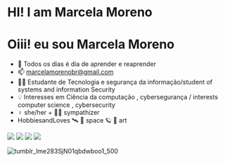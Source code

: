 # HI! I am Marcela Moreno 
# Oiii! eu sou Marcela Moreno 

- 🌱 Todos os dias é dia de aprender e reaprender 
- 📫 marcelamorenobr@gmail.com
- 👩‍🎓 Estudante de Tecnologia e  segurança da informação/student of systems and information Security
- 💡 Interesses em Ciência da computação , cybersegurança / interests computer science , cybersecurity 
- ♀️ she/her + 🏳️‍🌈 sympathizer
- HobbiesandLoves 🛰️ 🚀 space 🪐 🎨 art 

</div>

<div> 
  <a href="https://instagram.com/marcelamrno" target="_blank"><img src="https://img.shields.io/badge/-Instagram-%23E4405F?style=for-the-badge&logo=instagram&logoColor=white" target="_blank"></a>
 <a href="https://discord.gg/marcelamm#2320" target="_blank"><img src="https://img.shields.io/badge/Discord-7289DA?style=for-the-badge&logo=discord&logoColor=white" target="_blank"></a> 
  <a href = "mailto:marcelamorenobr@gmail.com"><img src="https://img.shields.io/badge/-Gmail-%23333?style=for-the-badge&logo=gmail&logoColor=white" target="_blank"></a>
  <a href="https://www.linkedin.com/in/marcela-moreno-09871122a" target="_blank"><img src="https://img.shields.io/badge/-LinkedIn-%230077B5?style=for-the-badge&logo=linkedin&logoColor=white" target="_blank"></a> 
  
 
  
 
  ![tumblr_lme283SjN01qbdwboo1_500](https://user-images.githubusercontent.com/96259068/162643249-7d8dce79-ab20-4e14-9af0-a8a9eaa2e014.gif)

 </div>
 

  
